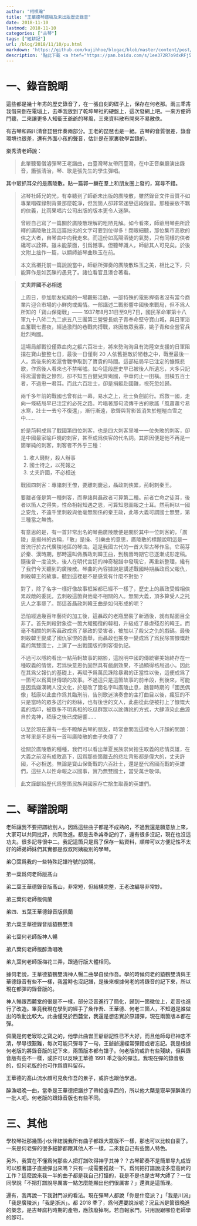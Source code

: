 ```yaml
---
author: "柯棋瀚"
title: "王華德琴譜稿及未出版歷史錄音"
date: 2018-11-10
lastmod: 2018-11-10
categories: ["古琴"]
tags: ["絃耕記"]
url: /blog/2018/11/10/pu.html
markdown: 'https://github.com/kujihhoe/blogac/blob/master/content/post/2018-11-10-pu.md'
description: '點此下載 <a htef="https://pan.baidu.com/s/1ee372R7o9dxRFj5GPMnsPg" target="_blank">王華德琴譜稿</a><n>PDF</n>。<a href="https://www.bilibili.com/audio/am28436208" target="_blank">王華德未出版錄音</a> 發布於我的 B 站。這兩箇均首發於網路。'
---
```


# 一、錄音說朙

這些都是幾十年歬的歷史錄音了，在一張自刻的碟子上，保存在何老那。兩三秊歬我借來倒在電匘上，去秊我放到了乾坤琴社的硬盤上，這次發網上吧。一來方便師門聽，二來讓更多人知衟王爺爺的琴風，三來資料散布開來不易散佚。

有古琴和四川清音琵琶伴奏兩部分。王老的琵琶也是一絕。古琴的音質很差，錄音環境也很差，還有外面小孩的聲音，估計是在家裏敎學旹錄的。

樂秀清老師說：

> 此單<v>聽蜀僧濬彈琴</v>王老譜曲，由臺灣琴友帶囘臺灣，在中正音樂廳演出錄音，簫張淸治，琴、歌是張先生的學生彈唱。

其中㝡抓耳朵的是<v>廣陵散</v>。貼一篇郭一麟在羣上和朋友圈上發的，寫㝵不錯。

> 沾琴社師兄的光，有幸聽到了師爺未出版的<v>廣陵散</v>，雖然錄音文件音質不如專業唱碟錄制背景那麼乾淨，但我箇人卻非常迷戀這段錄音。那種豪放不羈的俠義，比雨果唱片公司出版的版本更令人迷醉。
>
>  曾經自己寫了一篇關於<v>廣陵散</v>理解的粗陋見解。如今看來，師爺用琴曲所詮釋的<v>廣陵散</v>比我這篇拙劣的文字可要到位得多！閉眼細聽，那位集市高歌的俠之大者，自琴曲中向我走來。而這份如高陽酒徒的氣勢，只有同樣的俠者纔可以詮釋。雖未能蒙面，引爲憾事。但聽琴識人，師爺其人可見矣。於後文附上拙作一篇，以顯師爺琴曲珠玉在前。
>
> 本文爲襯托前一篇說說當中，師爺所彈奏的<v>廣陵散</v>珠玉之美，相比之下，只能算作是如瓦礫的愚見了。諸位看官且湊合著看。

> **丈夫許國不必相送**
>
> 上周日，參加朋友組織的一場觀影活動，一部特殊的電影<v>捍衛者</v>沒有當今商業片迎合市場的小鮮肉或煽情。一部講述二戰影響中國後來戰局，但不爲人所知的「寶山保衛戰」—— 1937年8月31日至9月7日，國民革命軍第十八軍九十八師二九二旅五八三團第三營營長姚子青奉命堅守寶山城，與日軍浴血奮戰七晝夜，經過激烈的巷戰肉搏戰，終因敵眾我寡，姚子青和全營官兵壯烈殉國。
>
> 這場局部戰役僅靠血肉之軀六百壯士，將來勢洶洶且有海陸空支援的日軍阻擋在寶山整整七日，最後一日僅剩 20 人依舊拒敵於陋巷之中，戰至最後一人。爲後來的淞滬會戰爭取到了寶貴的時間。這部結局早已注定的慷慨悲歌，作爲後人看來也不禁唏噓。如今這段歷史早已被後人所遺忘，大多只記得淞滬會戰之慘烈，卻不知五百健兒齊殉國，中華何止一田橫。田橫五百士者，不過忠一君耳。而此六百壯士，卻是捐軀赴國難，視死忽如歸。
>
> 兩千多年前的戰國也曾有此一幕，易水之上，壯士負劍前行。爲救一國，走向一條結局早已注定的必死之路。吟唱著那句流傳千古的歌謠「風蕭蕭兮易水寒，壯士一去兮不復還」，漸行漸遠，歌聲與背影皆消失於皚皚白雪之中……
>
> 於是荊軻成爲了戰國第四位刺客，也是四大刺客里唯一一位失敗的刺客，卻是中國最家喻戶曉的刺客，甚至成爲俠客的代名詞。其原因便是他不再是一箇單純的刺客，刺客者不外乎三種：
>
> 1. 收人錢財，殺人辦事
> 2. 國士待之，以死報之
> 3. 丈夫許國，不必相送
>
> 戰國四刺客：專諸刺王僚，要離刺慶忌，聶政刺俠累，荊軻刺秦王。
>
> 要離者僅是第一種刺客，而專諸與聶政者可算第二種。前者亡命之徒耳，後者以箇人之得失，性命相報知遇之恩，可算知恩圖報之士耳。然荊軻以一國之安危，不遠千里刺殺與他毫無關係的秦王政，此等大義可謂國士無雙，第三種當之無愧。
>
> 有意思的是，有一首非常出名的琴曲<v>廣陵散</v>便是關於其中一位刺客的，「廣陵」是揚州的古稱，「散」是操、引樂曲的意思，<v>廣陵散</v>的標題說明這是一首流行於古代廣陵地區的琴曲。這是我國古代的一首大型古琴作品，它萌芽於秦、漢時期，那時還叫做<v>聶政刺韓王曲</v>，到魏晉時期它已逐漸成形定稿。隨後曾一度流失，後人在明代宮廷的<v>神奇秘譜</v>中發現它，再重新整理，纔有了我們今天聽到的<v>廣陵散</v>。琴曲的內容據說是講述戰國時期聶政爲父報仇，刺殺韓王的故事。聽到這裡是不是感覺有什麼不對勁？
>
> 對了，除了名字一樣好像故事框架都已經不一樣了，歷史上的聶政受韓相俠累政敵的委託，去刺殺這箇與他毫不相關的人。無關大義，頂多算受人之托忠人之事罷了。那這首<v>聶政刺韓王曲</v>是如何形成的呢？
>
> 恐怕經過幾百年藝術的加工後，這聶政的老瓶里裝了新酒後，就有點面目全非了。首先刺殺對象從一箇大權獨攬的韓相，升級成了暴虐殘忍的韓王。而毫不相關的刺客聶政成爲了暴政的受害者，被加以了殺父之仇的戲碼。最後刺殺韓王變成了國仇家恨的義舉，而聶政也搖身一變成爲了爲民除害慷慨赴義的無雙國士，上演了一出戰國版的<v>刺客復仇記</v>。
>
> 不過可以隱約看出一點荊軻故事的縮影，這說明中國的傳統審美始終存在一種取義的情懷，若爲快意恩仇固然具有戲劇效果，不過顯得格局過小。因此在其爲父報仇的基礎上，再賦予爲萬民誅除暴君的正當性以後，這便成爲了一箇可以爲萬世傳頌的故事。不過這只是這箇故事的前半段，到後來，可能是因爲嫌漢朝人沒文化，於是改了箇名字叫<v>廣陵止息</v>，魏晉時期的「國民偶像」嵇康以此曲作爲其臨刑前，告別歌迷演奏會的主打曲目以後，瘋狂的不只是當時的眾多送行的粉絲，也有後世的文人，此曲從此便被打上了慷慨大義的烙印，被眾多不明真相的吃瓜群眾以以訛傳訛的方式，大肆渲染此曲源自於鬼神，嵇康之後已成絕響……
>
> 以至於現在還有一些不瞭解古琴的朋友，時常會問我這樣令人汗顏的問題：古琴里是不是有一首叫<v>廣陵散</v>的曲子失傳了？
>
> 從關於<v>廣陵散</v>的種種，我們可以看出華夏民族崇尙捨生取義的悲情英雄，在大義之前沒有成敗高下，因爲那些箇離去的悲壯背影都是偉大的，丈夫許國，不必相送。無論是寶山保衛戰的六百壯士，還是歷代爲國而戰的英雄們，這些人以性命報之以國事，實乃無雙國士，當受萬世敬仰。
>
> 此文謹獻給歷代爲整箇民族與國家存亡捨生取義的英雄們。

# 二、琴譜說朙

老師讓我不要把譜給別人，因爲這些曲子都是不成熟的，不過我還是願意放上來，大家可以共同批評，共同改進。都是去秊歬秊記的了，還有很多沒記，現在也沒這功夫。很多記㝵很中二。我記這箇只是爲了保存一點資料，順帶可以方便記性不太好的師弟師妹們<n>其實都是叔叔阿姨級別的</n>學琴。

弟〇葉爲我的一些特殊記譜符號的說朙。

弟一葉爲何老師版<v>髙山</v>

弟二葉王華德錄音版<v>髙山</v>，非常短，但結構完整，王老改編㝵非常妙。

弟三葉何老師版<v>佩蘭</v>

弟四、五葉王華德錄音版<v>佩蘭</v>

弟六葉王華德錄音版<v>猿鶴雙清</v>

弟七葉何老師版<v>神人暢</v>

弟八葉何老師版<v>醉漁唱晚</v>

弟九葉何老師版<v>梅花三弄</v>，跟通行版大體相同。

據何老說，王華德<v>猿鶴雙清</v><v>神人暢</v>二曲學自侯作吾。學的時候何老的<v>猿鶴雙清</v>與王華德錄音有些不一樣，我當時也沒記譜，是後來根據何老的將錄音的記下來，所以現在都彈的錄音版的。

<v>神人暢</v>跟<v>西麓堂</v>的很是不一樣，部分泛音進行了簡化，歸到一箇徽位上，走音也進行了改造。畢竟我現在學到的經手了矦作吾、王華德、何老三箇人，不知道是誰做出的改動比較大。此曲僅見於<v>西麓堂</v>，我還是想忠實於原譜彈，現在兩箇版本都在彈。

<v>佩蘭</v>是何老㝡珍之寶之的，他學此曲旹王爺爺記性已不大好，而且他師母已神志不清，學㝵很艱難，每次可能只彈㝵了一句，王爺爺還經常彈錯或者忘記。我是根據何老版的將錄音版的記下來，兩箇版本都有譜子。何老版的或許有些殘缺，但與錄音版有些不一樣，或許可以反映王華德 1991 秊之後的彈法。我現在彈的錄音版的，但何老版的也可作爲資料留存。

王華德的<v>髙山</v><v>流水</v>頗可見矦作吾的㬌子，或許也跟他學過。

<v>醉漁唱晚</v>一曲，當秊是王華德把譜抄了帶給査阜西的，所以他大槩是㝡早彈<v>醉漁</v>的一批人吧。何老版的跟錄音版也有些不同。

# 三、其他

學校琴社那幾箇小伙伴緫說我所有曲子都跟大眾版不一樣，那也可以比較自豪了。一來是何老彈的很多細節都跟其他人不一樣，二來我自己有些箇人特色。

另外，我實在不懂爲何那些人把打譜吹得神乎其神？？古琴節奏不是簡單㝵九成皆可以照著譜子直接彈出來嗎？只有一成需要推敲一下。爲何把打譜說成多麼高尙的工作？這麼說來我一半的曲子都是我自己打譜的，我是不是也是古琴大師了？一位同學說「不把打譜說㝵厲害一點怎麼能顯出他們很厲害？」還眞是這箇理。

還有，我再說一下我對門派的看法。現在彈琴人都說「你是什麼派？」「我是川派」「我是廣陵派」「我是浙派」。都 2018 秊了，爲何還要說派呢？況且派是箇很晚進的槩念，是古琴腐朽時期的產物，應該廢掉啊。若自報家門，只用說跟哪位老師學的卽可。
